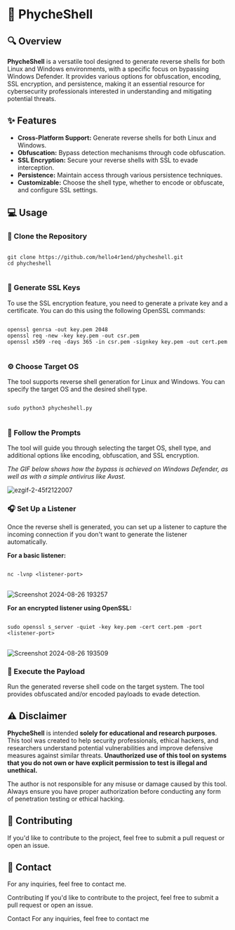 <h1>🚀 PhycheShell</h1>

<h2>🔍 Overview</h2>

<p><strong>PhycheShell</strong> is a versatile tool designed to generate reverse shells for both Linux and Windows environments, with a specific focus on bypassing Windows Defender. It provides various options for obfuscation, encoding, SSL encryption, and persistence, making it an essential resource for cybersecurity professionals interested in understanding and mitigating potential threats.</p>

<h2>✨ Features</h2>

<ul>
<li><strong>Cross-Platform Support:</strong> Generate reverse shells for both Linux and Windows.</li>
<li><strong>Obfuscation:</strong> Bypass detection mechanisms through code obfuscation.</li>
<li><strong>SSL Encryption:</strong> Secure your reverse shells with SSL to evade interception.</li>
<li><strong>Persistence:</strong> Maintain access through various persistence techniques.</li>
<li><strong>Customizable:</strong> Choose the shell type, whether to encode or obfuscate, and configure SSL settings.</li>
</ul>

<h2>💻 Usage</h2>

<h3>📂 Clone the Repository</h3>
<pre>
<code>
git clone https://github.com/hello4r1end/phycheshell.git
cd phycheshell
</code>
</pre>


<h3>🔑 Generate SSL Keys</h3>
<p>To use the SSL encryption feature, you need to generate a private key and a certificate. You can do this using the following OpenSSL commands:</p>
<pre>
<code>
openssl genrsa -out key.pem 2048
openssl req -new -key key.pem -out csr.pem
openssl x509 -req -days 365 -in csr.pem -signkey key.pem -out cert.pem
</code>
</pre>

<h3>⚙️ Choose Target OS</h3>
<p>The tool supports reverse shell generation for Linux and Windows. You can specify the target OS and the desired shell type.</p>
<pre>
<code>
sudo python3 phycheshell.py
</code>
</pre>

<h3>🚦 Follow the Prompts</h3>
<p>The tool will guide you through selecting the target OS, shell type, and additional options like encoding, obfuscation, and SSL encryption.</p>
<p><em>The GIF below shows how the bypass is achieved on Windows Defender, as well as with a simple antivirus like Avast.</em></p>

![ezgif-2-45f2122007](https://github.com/user-attachments/assets/3c693f5b-069b-4af7-b754-a1bf9f800d3b)

<h3>🎧 Set Up a Listener</h3>
<p>Once the reverse shell is generated, you can set up a listener to capture the incoming connection if you don't want to generate the listener automatically.</p>

<p><strong>For a basic listener:</strong></p>
<pre>
<code>
nc -lvnp &lt;listener-port&gt;
</code>
</pre>

![Screenshot 2024-08-26 193257](https://github.com/user-attachments/assets/e660784e-365b-4192-86f7-fc19aa5a7e6d)

<p><strong>For an encrypted listener using OpenSSL:</strong></p>
<pre>
<code>
sudo openssl s_server -quiet -key key.pem -cert cert.pem -port &lt;listener-port&gt;
</code>
</pre>

![Screenshot 2024-08-26 193509](https://github.com/user-attachments/assets/65839816-97c3-4e1c-be8b-b9de96b23cf6)

<h3>🚀 Execute the Payload</h3>
<p>Run the generated reverse shell code on the target system. The tool provides obfuscated and/or encoded payloads to evade detection.</p>

<h2>⚠️ Disclaimer</h2>

<p><strong>PhycheShell</strong> is intended <strong>solely for educational and research purposes</strong>. This tool was created to help security professionals, ethical hackers, and researchers understand potential vulnerabilities and improve defensive measures against similar threats. <strong>Unauthorized use of this tool on systems that you do not own or have explicit permission to test is illegal and unethical.</strong></p>

<p>The author is not responsible for any misuse or damage caused by this tool. Always ensure you have proper authorization before conducting any form of penetration testing or ethical hacking.</p>

<h2>🤝 Contributing</h2>

<p>If you'd like to contribute to the project, feel free to submit a pull request or open an issue.</p>

<h2>📧 Contact</h2>

<p>For any inquiries, feel free to contact me.</p>
Contributing
If you'd like to contribute to the project, feel free to submit a pull request or open an issue.

Contact
For any inquiries, feel free to contact me
